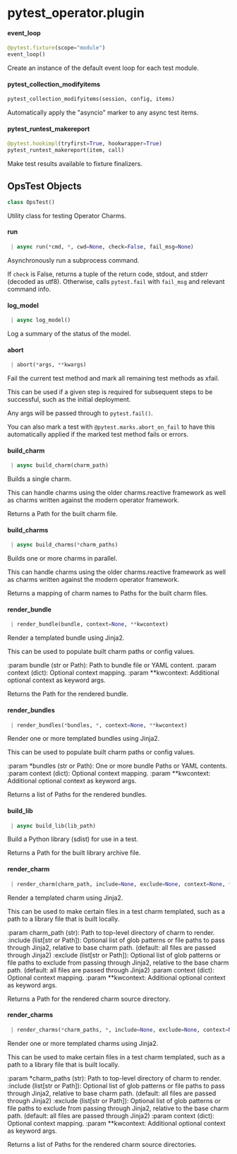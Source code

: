 <a name="pytest_operator.plugin"></a>

# pytest\_operator.plugin

<a name="pytest_operator.plugin.event_loop"></a>

#### event\_loop

```python
@pytest.fixture(scope="module")
event_loop()
```

Create an instance of the default event loop for each test module.

<a name="pytest_operator.plugin.pytest_collection_modifyitems"></a>

#### pytest\_collection\_modifyitems

```python
pytest_collection_modifyitems(session, config, items)
```

Automatically apply the "asyncio" marker to any async test items.

<a name="pytest_operator.plugin.pytest_runtest_makereport"></a>

#### pytest\_runtest\_makereport

```python
@pytest.hookimpl(tryfirst=True, hookwrapper=True)
pytest_runtest_makereport(item, call)
```

Make test results available to fixture finalizers.

<a name="pytest_operator.plugin.OpsTest"></a>

## OpsTest Objects

```python
class OpsTest()
```

Utility class for testing Operator Charms.

<a name="pytest_operator.plugin.OpsTest.run"></a>

#### run

```python
 | async run(*cmd, *, cwd=None, check=False, fail_msg=None)
```

Asynchronously run a subprocess command.

If `check` is False, returns a tuple of the return code, stdout, and
stderr (decoded as utf8). Otherwise, calls `pytest.fail` with
`fail_msg` and relevant command info.

<a name="pytest_operator.plugin.OpsTest.log_model"></a>

#### log\_model

```python
 | async log_model()
```

Log a summary of the status of the model.

<a name="pytest_operator.plugin.OpsTest.abort"></a>

#### abort

```python
 | abort(*args, **kwargs)
```

Fail the current test method and mark all remaining test methods as xfail.

This can be used if a given step is required for subsequent steps to be
successful, such as the initial deployment.

Any args will be passed through to `pytest.fail()`.

You can also mark a test with `@pytest.marks.abort_on_fail` to have this
automatically applied if the marked test method fails or errors.

<a name="pytest_operator.plugin.OpsTest.build_charm"></a>

#### build\_charm

```python
 | async build_charm(charm_path)
```

Builds a single charm.

This can handle charms using the older charms.reactive framework as
well as charms written against the modern operator framework.

Returns a Path for the built charm file.

<a name="pytest_operator.plugin.OpsTest.build_charms"></a>

#### build\_charms

```python
 | async build_charms(*charm_paths)
```

Builds one or more charms in parallel.

This can handle charms using the older charms.reactive framework as
well as charms written against the modern operator framework.

Returns a mapping of charm names to Paths for the built charm files.

<a name="pytest_operator.plugin.OpsTest.render_bundle"></a>

#### render\_bundle

```python
 | render_bundle(bundle, context=None, **kwcontext)
```

Render a templated bundle using Jinja2.

This can be used to populate built charm paths or config values.

:param bundle (str or Path): Path to bundle file or YAML content.
:param context (dict): Optional context mapping.
:param **kwcontext: Additional optional context as keyword args.

Returns the Path for the rendered bundle.

<a name="pytest_operator.plugin.OpsTest.render_bundles"></a>

#### render\_bundles

```python
 | render_bundles(*bundles, *, context=None, **kwcontext)
```

Render one or more templated bundles using Jinja2.

This can be used to populate built charm paths or config values.

:param *bundles (str or Path): One or more bundle Paths or YAML contents.
:param context (dict): Optional context mapping.
:param **kwcontext: Additional optional context as keyword args.

Returns a list of Paths for the rendered bundles.

<a name="pytest_operator.plugin.OpsTest.build_lib"></a>

#### build\_lib

```python
 | async build_lib(lib_path)
```

Build a Python library (sdist) for use in a test.

Returns a Path for the built library archive file.

<a name="pytest_operator.plugin.OpsTest.render_charm"></a>

#### render\_charm

```python
 | render_charm(charm_path, include=None, exclude=None, context=None, **kwcontext)
```

Render a templated charm using Jinja2.

This can be used to make certain files in a test charm templated, such
as a path to a library file that is built locally.

:param charm_path (str): Path to top-level directory of charm to render.
:include (list[str or Path]): Optional list of glob patterns or file paths
    to pass through Jinja2, relative to base charm path. (default: all files
    are passed through Jinja2)
:exclude (list[str or Path]): Optional list of glob patterns or file paths
    to exclude from passing through Jinja2, relative to the base charm path.
    (default: all files are passed through Jinja2)
:param context (dict): Optional context mapping.
:param **kwcontext: Additional optional context as keyword args.

Returns a Path for the rendered charm source directory.

<a name="pytest_operator.plugin.OpsTest.render_charms"></a>

#### render\_charms

```python
 | render_charms(*charm_paths, *, include=None, exclude=None, context=None, **kwcontext)
```

Render one or more templated charms using Jinja2.

This can be used to make certain files in a test charm templated, such
as a path to a library file that is built locally.

:param *charm_paths (str): Path to top-level directory of charm to render.
:include (list[str or Path]): Optional list of glob patterns or file paths
    to pass through Jinja2, relative to base charm path. (default: all files
    are passed through Jinja2)
:exclude (list[str or Path]): Optional list of glob patterns or file paths
    to exclude from passing through Jinja2, relative to the base charm path.
    (default: all files are passed through Jinja2)
:param context (dict): Optional context mapping.
:param **kwcontext: Additional optional context as keyword args.

Returns a list of Paths for the rendered charm source directories.

